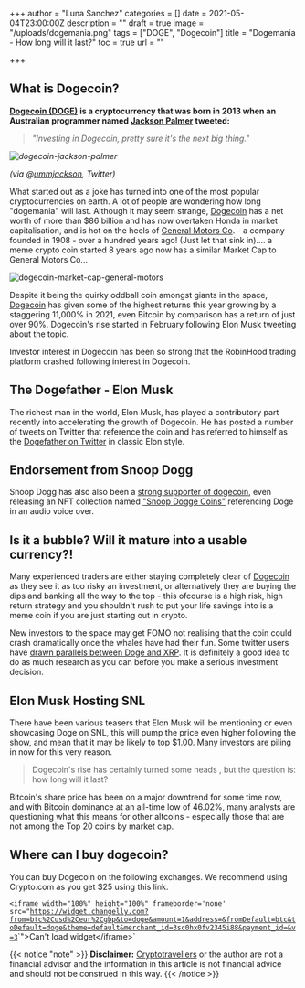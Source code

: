 +++
author = "Luna Sanchez"
categories = []
date = 2021-05-04T23:00:00Z
description = ""
draft = true
image = "/uploads/dogemania.png"
tags = ["DOGE", "Dogecoin"]
title = "Dogemania - How long will it last?"
toc = true
url = ""

+++
## What is Dogecoin?

[**Dogecoin (DOGE)**](/buy-dogecoin) **is a cryptocurrency that was born in 2013 when an Australian programmer named** [**Jackson Palmer**](https://twitter.com/ummjackson?lang=en) **tweeted:**

> _"Investing in Dogecoin, pretty sure it's the next big thing."_

_![dogecoin-jackson-palmer](/uploads/palmer-dogecoin-tweet-next-big-thing.png)_

_(via @_[_ummjackson_](https://twitter.com/ummjackson?lang=en)_, Twitter)_

What started out as a joke has turned into one of the most popular cryptocurrencies on earth. A lot of people are wondering how long "dogemania" will last. Although it may seem strange, [Dogecoin](/buy-dogecoin) has a net worth of more than $86 billion and has now overtaken Honda in market capitalisation, and is hot on the heels of [General Motors Co](https://en.wikipedia.org/wiki/General_Motors). - a company founded in 1908 - over a hundred years ago!  (Just let that sink in).... a meme crypto coin started 8 years ago now has a similar Market Cap to General Motors Co...

![dogecoin-market-cap-general-motors](/uploads/dogecoin-market-cap.png)

Despite it being the quirky oddball coin amongst giants in the space, [Dogecoin](/buy-dogecoin) has given some of the highest returns this year growing by a staggering 11,000% in 2021, even Bitcoin by comparison has a return of just over 90%. Dogecoin's rise started in February following Elon Musk tweeting about the topic.

Investor interest in Dogecoin has been so strong that the RobinHood trading platform crashed following interest in Dogecoin.

## The Dogefather - Elon Musk

The richest man in the world, Elon Musk, has played a contributory part recently into accelerating the growth of Dogecoin. He has posted a number of tweets on Twitter that reference the coin and has referred to himself as the [Dogefather on Twitter](https://twitter.com/elonmusk/status/1387290679794089986) in classic Elon style.

## Endorsement from Snoop Dogg

Snoop Dogg has also also been a [strong supporter of dogecoin](https://twitter.com/SnoopDogg/status/1358141965930426368), even releasing an NFT collection named ["Snoop Dogge Coins"](https://crypto.com/nft/drops-event/80b2e021d4cbfbc43789db5377ecf1ed?asset=b83421fd5a0b33d99987c85abdc7e29f&edition=60dc354e71d71a84d2bbb1e6311baafc) referencing Doge in an audio voice over.

## Is it a bubble? Will it mature into a usable currency?!

Many experienced traders are either staying completely clear of [Dogecoin]() as they see it as too risky an investment, or alternatively they are buying the dips and banking all the way to the top - this ofcourse is a high risk, high return strategy and you shouldn't rush to put your life savings into is a meme coin if you are just starting out in crypto.

New investors to the space may get FOMO not realising that the coin could crash dramatically once the whales have had their fun.  Some twitter users have [drawn parallels between Doge and XRP](https://twitter.com/lowstrife/status/1389794278096965632?s=20).  It is definitely a good idea to do as much research as you can before you make a serious investment decision.

## Elon Musk Hosting SNL

There have been various teasers that Elon Musk will be mentioning or even showcasing Doge on SNL, this will pump the price even higher following the show, and mean that it may be likely to top $1.00. Many investors are piling in now for this very reason.

> Dogecoin's rise has certainly turned some heads , but the question is: how long will it last?

Bitcoin's share price has been on a major downtrend for some time now, and with Bitcoin dominance at an all-time low of 46.02%, many analysts are questioning what this means for other altcoins - especially those that are not among the Top 20 coins by market cap.

## Where can I buy dogecoin?

You can buy Dogecoin on the following exchanges.  We recommend using Crypto.com as you get $25 using this link.

`<iframe width="100%" height="100%" frameborder='none' src="`[`https://widget.changelly.com?from=btc%2Cusd%2Ceur%2Cgbp&to=doge&amount=1&address=&fromDefault=btc&toDefault=doge&theme=default&merchant_id=3sc0hx0fv2345i88&payment_id=&v=3`]( "https://widget.changelly.com?from=btc%2Cusd%2Ceur%2Cgbp&to=doge&amount=1&address=&fromDefault=btc&toDefault=doge&theme=default&merchant_id=3sc0hx0fv2345i88&payment_id=&v=3")`">Can't load widget</iframe>`

{{< notice "note" >}} **Disclaimer:** [Cryptotravellers](https://cryptotravellers.com) or the author are not a financial advisor and the information in this article is not financial advice and should not be construed in this way. {{< /notice >}}